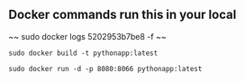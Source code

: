 ## Docker commands  run this in your local

~~ sudo docker logs 5202953b7be8 -f ~~


```
sudo docker build -t pythonapp:latest 

```

```
sudo docker run -d -p 8080:8066 pythonapp:latest

```